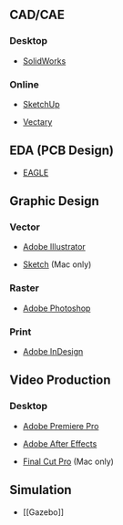CAD/CAE
-------

### Desktop

* [SolidWorks](https://en.wikipedia.org/wiki/SolidWorks)

### Online

* [SketchUp](https://en.wikipedia.org/wiki/SketchUp)

* [Vectary](https://vectary.com)

EDA (PCB Design)
----------------

* [EAGLE](https://en.wikipedia.org/wiki/EAGLE_(program))

Graphic Design
--------------

### Vector

* [Adobe Illustrator](https://en.wikipedia.org/wiki/Adobe_Illustrator)

* [Sketch](https://en.wikipedia.org/wiki/Sketch_(application))
  (Mac only)

### Raster

* [Adobe Photoshop](https://en.wikipedia.org/wiki/Adobe_Photoshop)

### Print

* [Adobe InDesign]()

Video Production
----------------

### Desktop

* [Adobe Premiere Pro](https://en.wikipedia.org/wiki/Adobe_Premiere_Pro)

* [Adobe After Effects](https://en.wikipedia.org/wiki/Adobe_After_Effects)

* [Final Cut Pro](https://en.wikipedia.org/wiki/Final_Cut_Pro)
  (Mac only)

Simulation
----------

* [[Gazebo]]
